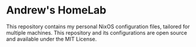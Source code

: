 # Andrew's HomeLab
This repository contains my personal NixOS configuration files, tailored for multiple machines. This repository and its configurations are open source and available under the MIT License.
